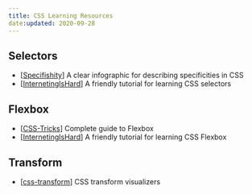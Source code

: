 ```yaml
---
title: CSS Learning Resources
date:updated: 2020-09-28
---
```


## Selectors

- [[Specifishity](https://specifishity.com/)] A clear infographic for describing specificities in CSS
- [[InternetingIsHard](https://www.internetingishard.com/html-and-css/css-selectors/)] A friendly tutorial for learning CSS selectors

## Flexbox

- [[CSS-Tricks](https://css-tricks.com/snippets/css/a-guide-to-flexbox/)] Complete guide to Flexbox
- [[InternetingIsHard](https://www.internetingishard.com/html-and-css/flexbox/)] A friendly tutorial for learning CSS Flexbox

## Transform

- [[css-transform](https://css-transform.moro.es/)] CSS transform visualizers

